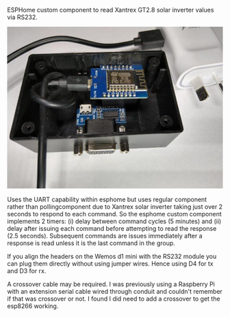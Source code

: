 ESPHome custom component to read Xantrex GT2.8 solar inverter values via RS232.

![esp8266 with RS232 module directly connected](images/xantrex%20rs232.jpg?raw=true "esp8266 with RS232")

Uses the UART capability within esphome but uses regular component rather than pollingcomponent due to Xantrex solar inverter taking just over 2 seconds to respond to each command. So the esphome custom component implements 2 timers: (i) delay between command cycles (5 minutes) and (ii) delay after issuing each command before attempting to read the response (2.5 seconds). Subsequent commands are issues immediately after a response is read unless it is the last command in the group.

If you align the headers on the Wemos d1 mini with the RS232 module you can plug them directly without using jumper wires. Hence using D4 for tx and D3 for rx.

A crossover cable may be required. I was previously using a Raspberry Pi with an extension serial cable wired through conduit and couldn't remember if that was crossover or not. I found I did need to add a crossover to get the esp8266 working.
